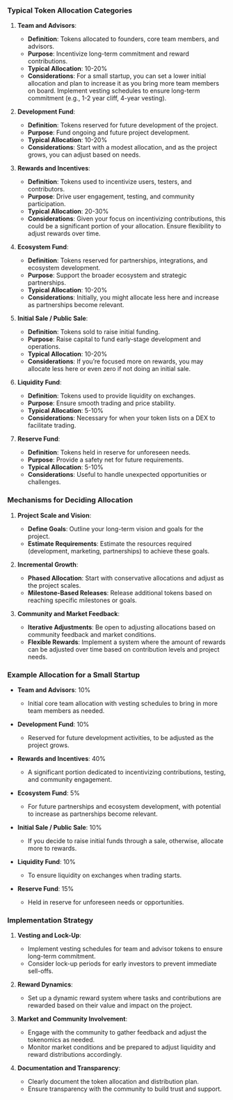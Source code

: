 ### Typical Token Allocation Categories

1. **Team and Advisors**:
   - **Definition**: Tokens allocated to founders, core team members, and advisors.
   - **Purpose**: Incentivize long-term commitment and reward contributions.
   - **Typical Allocation**: 10-20%
   - **Considerations**: For a small startup, you can set a lower initial allocation and plan to increase it as you bring more team members on board. Implement vesting schedules to ensure long-term commitment (e.g., 1-2 year cliff, 4-year vesting).

2. **Development Fund**:
   - **Definition**: Tokens reserved for future development of the project.
   - **Purpose**: Fund ongoing and future project development.
   - **Typical Allocation**: 10-20%
   - **Considerations**: Start with a modest allocation, and as the project grows, you can adjust based on needs.

3. **Rewards and Incentives**:
   - **Definition**: Tokens used to incentivize users, testers, and contributors.
   - **Purpose**: Drive user engagement, testing, and community participation.
   - **Typical Allocation**: 20-30%
   - **Considerations**: Given your focus on incentivizing contributions, this could be a significant portion of your allocation. Ensure flexibility to adjust rewards over time.

4. **Ecosystem Fund**:
   - **Definition**: Tokens reserved for partnerships, integrations, and ecosystem development.
   - **Purpose**: Support the broader ecosystem and strategic partnerships.
   - **Typical Allocation**: 10-20%
   - **Considerations**: Initially, you might allocate less here and increase as partnerships become relevant.

5. **Initial Sale / Public Sale**:
   - **Definition**: Tokens sold to raise initial funding.
   - **Purpose**: Raise capital to fund early-stage development and operations.
   - **Typical Allocation**: 10-20%
   - **Considerations**: If you’re focused more on rewards, you may allocate less here or even zero if not doing an initial sale.

6. **Liquidity Fund**:
   - **Definition**: Tokens used to provide liquidity on exchanges.
   - **Purpose**: Ensure smooth trading and price stability.
   - **Typical Allocation**: 5-10%
   - **Considerations**: Necessary for when your token lists on a DEX to facilitate trading.

7. **Reserve Fund**:
   - **Definition**: Tokens held in reserve for unforeseen needs.
   - **Purpose**: Provide a safety net for future requirements.
   - **Typical Allocation**: 5-10%
   - **Considerations**: Useful to handle unexpected opportunities or challenges.

### Mechanisms for Deciding Allocation

1. **Project Scale and Vision**:
   - **Define Goals**: Outline your long-term vision and goals for the project.
   - **Estimate Requirements**: Estimate the resources required (development, marketing, partnerships) to achieve these goals.

2. **Incremental Growth**:
   - **Phased Allocation**: Start with conservative allocations and adjust as the project scales.
   - **Milestone-Based Releases**: Release additional tokens based on reaching specific milestones or goals.

3. **Community and Market Feedback**:
   - **Iterative Adjustments**: Be open to adjusting allocations based on community feedback and market conditions.
   - **Flexible Rewards**: Implement a system where the amount of rewards can be adjusted over time based on contribution levels and project needs.

### Example Allocation for a Small Startup

- **Team and Advisors**: 10%
  - Initial core team allocation with vesting schedules to bring in more team members as needed.
  
- **Development Fund**: 10%
  - Reserved for future development activities, to be adjusted as the project grows.

- **Rewards and Incentives**: 40%
  - A significant portion dedicated to incentivizing contributions, testing, and community engagement.

- **Ecosystem Fund**: 5%
  - For future partnerships and ecosystem development, with potential to increase as partnerships become relevant.

- **Initial Sale / Public Sale**: 10%
  - If you decide to raise initial funds through a sale, otherwise, allocate more to rewards.

- **Liquidity Fund**: 10%
  - To ensure liquidity on exchanges when trading starts.

- **Reserve Fund**: 15%
  - Held in reserve for unforeseen needs or opportunities.

### Implementation Strategy

1. **Vesting and Lock-Up**:
   - Implement vesting schedules for team and advisor tokens to ensure long-term commitment.
   - Consider lock-up periods for early investors to prevent immediate sell-offs.

2. **Reward Dynamics**:
   - Set up a dynamic reward system where tasks and contributions are rewarded based on their value and impact on the project.

3. **Market and Community Involvement**:
   - Engage with the community to gather feedback and adjust the tokenomics as needed.
   - Monitor market conditions and be prepared to adjust liquidity and reward distributions accordingly.

4. **Documentation and Transparency**:
   - Clearly document the token allocation and distribution plan.
   - Ensure transparency with the community to build trust and support.

